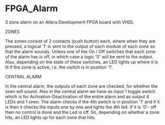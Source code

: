 # FPGA_Alarm
3 zone alarm on an Altera Development FPGA board with VHDL

ZONES

The zones consist of 2 contacts (push button) each, where when they are pressed, a logical '1' is sent to the output of each module of each zone so that the alarm sounds.
Unless one of the On / Off switches that each zone of the alarm has is off, in which case a logic '0' will be sent to the output.
Also, depending on the state of these switches, an LED lights up where it is lit if the zone is active, i.e. the switch is in position '1'.

CENTRAL ALARM

In the central alarm, the outputs of each zone are checked, for whether the siren will sound.
Also in the central alarm we have as input 1 toggle switch which is for Activation-Deactivation of the entire alarm and as output 4 LEDs and 1 siren.
The alarm checks if the 4th switch is in position '1' and if it is then it checks the inputs one by one and lights the 4th led. If it is '0'- off then no control is done and the Led is off.
So, depending on whether a zone hits, an LED lights up for each zone that hits.
